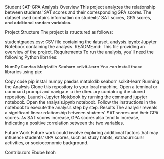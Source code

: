 Student SAT-GPA Analysis
Overview
This project analyzes the relationship between students' SAT scores and their corresponding GPA scores. The dataset used contains information on students' SAT scores, GPA scores, and additional random variables.

Project Structure
The project is structured as follows:

studentgrades.csv: CSV file containing the dataset.
analysis.ipynb: Jupyter Notebook containing the analysis.
README.md: This file providing an overview of the project.
Requirements
To run the analysis, you'll need the following Python libraries:

NumPy
Pandas
Matplotlib
Seaborn
scikit-learn
You can install these libraries using pip:

Copy code
pip install numpy pandas matplotlib seaborn scikit-learn
Running the Analysis
Clone this repository to your local machine.
Open a terminal or command prompt and navigate to the directory containing the cloned repository.
Launch Jupyter Notebook by running the command jupyter notebook.
Open the analysis.ipynb notebook.
Follow the instructions in the notebook to execute the analysis step by step.
Results
The analysis reveals a significant linear relationship between students' SAT scores and their GPA scores. As SAT scores increase, GPA scores also tend to increase, indicating a positive correlation between the two variables.

Future Work
Future work could involve exploring additional factors that may influence students' GPA scores, such as study habits, extracurricular activities, or socioeconomic background.

Contributors
Ebube Imoh
